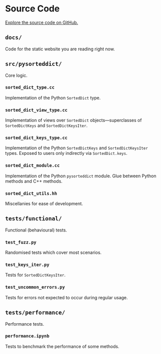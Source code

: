 # Source Code

[Explore the source code on GitHub.](https://github.com/tfpf/pysorteddict)

## `docs/`

Code for the static website you are reading right now.

## `src/pysorteddict/`

Core logic.

### `sorted_dict_type.cc`

Implementation of the Python `SortedDict` type.

### `sorted_dict_view_type.cc`

Implementation of views over `SortedDict` objects—superclasses of `SortedDictKeys` and `SortedDictKeysIter`.

### `sorted_dict_keys_type.cc`

Implementation of the Python `SortedDictKeys` and `SortedDictKeysIter` types. Exposed to users only indirectly via
`SortedDict.keys`.

### `sorted_dict_module.cc`

Implementation of the Python `pysorteddict` module. Glue between Python methods and C++ methods.

### `sorted_dict_utils.hh`

Miscellanies for ease of development.

## `tests/functional/`

Functional (behavioural) tests.

### `test_fuzz.py`

Randomised tests which cover most scenarios.

### `test_keys_iter.py`

Tests for `SortedDictKeysIter`.

### `test_uncommon_errors.py`

Tests for errors not expected to occur during regular usage.

## `tests/performance/`

Performance tests.

### `performance.ipynb`

Tests to benchmark the performance of some methods.

